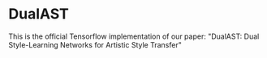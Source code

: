 # DualAST
This is the official Tensorflow implementation of our paper: "DualAST: Dual Style-Learning Networks for Artistic Style Transfer"
